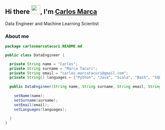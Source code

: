 ## Hi there <img src="https://github.com/TheDudeThatCode/TheDudeThatCode/blob/master/Assets/Hi.gif" width="29px">, I'm [Carlos Marca](https://www.linkedin.com/in/carlosmarcatacuri/)

Data Engineer and Machine Learning Scientist

### About me 
```java
package carlosmarcatacuri.README.md

public class DataEngineer {

  private String name = "Carlos";
  private String surname = "Marca Tacuri";
  private String email = "carlos.marcatacuri@gmail.com";
  private String[] languages = {"Python", "Java", "Scala", "Bash", "SQL"}
  
  public DataEngineer(String name, String surname, String email, String[] languages) throws Exception {
  
    setName(name);
    setSurname(surname);
    setEmail(email);
    setLanguages(languages);
    
  }
}
```

<!---
- 👋 Hi, I’m @carlosmarcatacuri
- 👀 I’m interested in ...
- 🌱 I’m currently learning ...
- 💞️ I’m looking to collaborate on ...
- 📫 How to reach me ...


carlosmarcatacuri/carlosmarcatacuri is a ✨ special ✨ repository because its `README.md` (this file) appears on your GitHub profile.
You can click the Preview link to take a look at your changes.
--->
